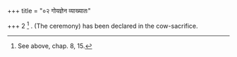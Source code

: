 +++
title = "०२ गोयज्ञेन व्याख्यातः"

+++
2 [^2] . (The ceremony) has been declared in the cow-sacrifice.


[^2]:  See above, chap. 8, 15.

